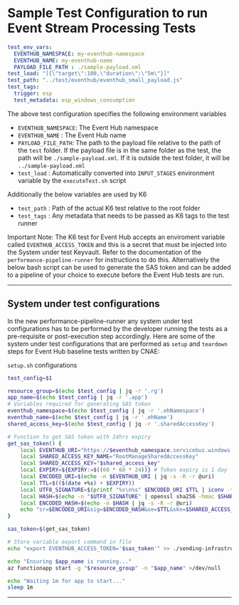 # Sample Test Configuration to run Event Stream Processing Tests

```yaml
test_env_vars:  
  EVENTHUB_NAMESPACE: my-eventhub-namespace
  EVENTHUB_NAME: my-eventhub-name
  PAYLOAD_FILE_PATH : ./sample-payload.xml
test_load: "[{\"target\":100,\"duration\":\"5m\"}]"
test_path: "../test/eventhub/eventhub_small_payload.js"
test_tags:  
  trigger: esp
  test_metadata: esp_windows_consumption
```

The above test configuration specifies the following environment variables

- `EVENTHUB_NAMESPACE`: The Event Hub namespace
- `EVENTHUB_NAME` : The Event Hub name
- `PAYLOAD_FILE_PATH`: The path to the payload file relative to the path of the `test` folder. If the payload file is in the same folder as the test, the path will be `./sample-payload.xml`. If it is outside the test folder, it will be `../sample-payload.xml`
- `test_load` : Automatically converted into `INPUT_STAGES` environment variable by the `executeTest.sh` script

Additionally the below variables are used by K6

- `test_path` : Path of the actual K6 test relative to the root folder
- `test_tags` : Any metadata that needs to be passed as K6 tags to the test runner

Important Note: The K6 test for Event Hub accepts an enviroment variable called `EVENTHUB_ACCESS_TOKEN` and this is a secret that must be injected into the System under test Keyvault. Refer to the documentation of the `performance-pipeline-runner` for instructions to do this. Alternatively the below bash script can be used to generate the SAS token and can be added to a pipeline of your choice to execute before the Event Hub tests are run.

---

## System under test configurations

In the new performance-pipeline-runner any system under test configurations has to be performed by the developer running the tests as a pre-requisite or post-execution step accordingly. Here are some of the system under test configurations that are performed as `setup` and `teardown` steps for Event Hub baseline tests written by CNAE:

`setup.sh` configurations

```bash
test_config=$1

resource_group=$(echo $test_config | jq -r '.rg')
app_name=$(echo $test_config | jq -r '.app')
# Variables required for generating SAS token
eventhub_namespace=$(echo $test_config | jq -r '.ehNamespace')
eventhub_name=$(echo $test_config | jq -r '.ehName')
shared_access_key=$(echo $test_config | jq -r '.sharedAccessKey')

# Function to get SAS token with 24hrs expiry
get_sas_token() {
    local EVENTHUB_URI="https://$eventhub_namespace.servicebus.windows.net/$eventhub_name"
    local SHARED_ACCESS_KEY_NAME="RootManageSharedAccessKey"
    local SHARED_ACCESS_KEY="$shared_access_key"
    local EXPIRY=${EXPIRY:=$((60 * 60 * 24))} # Token expiry is 1 day
    local ENCODED_URI=$(echo -n $EVENTHUB_URI | jq -s -R -r @uri)
    local TTL=$(($(date +%s) + $EXPIRY))
    local UTF8_SIGNATURE=$(printf "%s\n%s" $ENCODED_URI $TTL | iconv -t utf8)
    local HASH=$(echo -n "$UTF8_SIGNATURE" | openssl sha256 -hmac $SHARED_ACCESS_KEY -binary | base64)
    local ENCODED_HASH=$(echo -n $HASH | jq -s -R -r @uri)
    echo "sr=$ENCODED_URI&sig=$ENCODED_HASH&se=$TTL&skn=$SHARED_ACCESS_KEY_NAME"
}

sas_token=$(get_sas_token)

# Store variable export command in file
echo "export EVENTHUB_ACCESS_TOKEN='$sas_token'" >> ./sending-infrastructure/scripts/setupscriptsvars.env

echo "Ensuring $app_name is running..."
az functionapp start -g "$resource_group" -n "$app_name" >/dev/null

echo "Waiting 1m for app to start..."
sleep 1m
```

---
